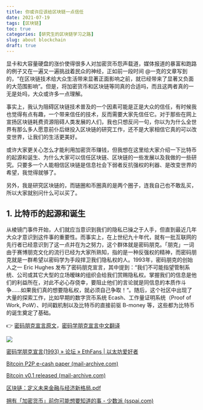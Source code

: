 ```yaml
---
title: 你或许应该给区块链一点信任
date: 2021-07-19
tags: [区块链]
toc: true
categories: [研究生的区块链学习之路]
slug: about blockchain
draft: true
---
```




显卡和大容量硬盘的涨价使得很多人对加密货币怨声载道，媒体报道的暴富和跑路的例子又在一遍又一遍挑战着民众的神经，正如前一段时间 @一克的文章写到的，“在区块链技术给大众生活带来显著正面影响之前，就已经带来了显著又负面的大范围影响”。但是，将加密货币和区块链等同真的合适吗，而且这两者真的一无是处吗，大众或许多一点理解。

事实上，我认为阻碍区块链技术普及的一个因素可能是正是大众的信任，有时候我也觉得有点有趣，一个带来信任的技术，反而需要大家先信任它。对于那些在网上宣扬区块链耗费资源阻碍人类发展的人们，我也只想反问一句，你以为为什么全世界有那么多人愿意前仆后继投入区块链的研究工作，还不是大家相信它真的可以改变世界，让我们的生活更美好。

或许大家更关心怎么才能利用加密货币赚钱，但我想在这里给大家介绍一下比特币的起源和诞生、为什么大家可以信任区块链、区块链的一些发展以及我做的一些研究。只要多一个人能相信区块链是信息社会下弱者反抗强权的利器、是改变世界的希望，我觉得就够了。

另外，我是研究区块链的，而链圈和币圈真的是两个圈子，连我自己也不敢乱买，所以大家就别问什么可以买了。

## 1. 比特币的起源和诞生

从棱镜门事件开始，人们就应当意识到我们的隐私已操之于人手，但直到最近几年大众才意识到这件事的重要性。而事实上，在上世纪九十年代，就有一批互联网的先行者已经意识到了这一点并在为之努力，这个群体就是密码朋克。「朋克」一词由于赛博朋克文化的流行已经为大家所熟知，指的是一种反强权的精神，而密码朋克就是一群希望以密码学为手段捍卫我们隐私权的人。1993年，密码朋克的创始人之一 Eric Hughes 发布了密码朋克宣言，其中提到：“我们不可能指望管制系统、公司或其它大型的立场暧昧的组织会给我们赏赐隐私权。掌握我们的信息是他们的利益所在，对此不必心存侥幸，要阻止他们的言论就是同信息的本质作斗争......如果我们真的想要隐私权，就必须自己争取！“。随后，这个社区中出现了大量的探索工作，比如早期的数字货币系统 Ecash、工作量证明系统（Proof of Work, PoW）、时间戳机制以及比特币的直接前驱 B-money 等，这些都为比特币的诞生奠定了基础。

👉 [密码朋克宣言原文](https://www.activism.net/cypherpunk/manifesto.html)，[密码学朋克宣言中文翻译](https://ethfans.org/posts/A-Cypherpunks-Manifesto-1993)

![](D:\OneDrive\图片\博客图片\你或许应该给区块链一点信任\maxresdefault.jpg)



[密码学朋克宣言(1993) » 论坛 » EthFans | 以太坊爱好者](https://ethfans.org/posts/A-Cypherpunks-Manifesto-1993)

[Bitcoin P2P e-cash paper (mail-archive.com)](https://www.mail-archive.com/cryptography@metzdowd.com/msg09959.html)

[Bitcoin v0.1 released (mail-archive.com)](https://www.mail-archive.com/cryptography@metzdowd.com/msg10142.html)

[区块链：定义未来金融与经济新格局.pdf](file:///C:/Users/shuzang/Zotero/storage/2F89PZ8L/区块链：定义未来金融与经济新格局.pdf)

[拥有「加密货币」前你可能想要知道的事 - 少数派 (sspai.com)](https://sspai.com/post/65694)
